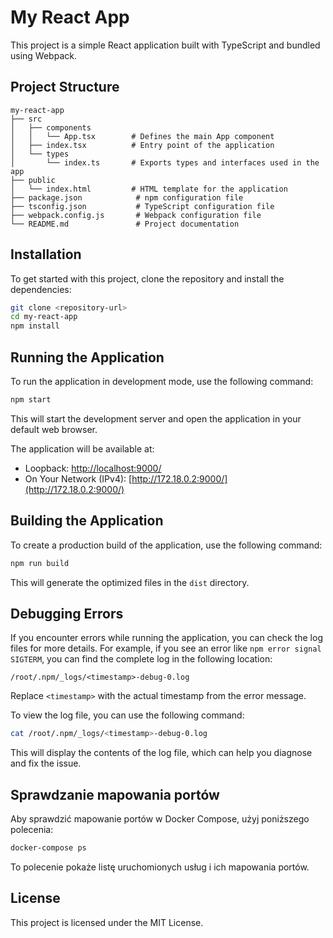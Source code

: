# My React App

This project is a simple React application built with TypeScript and bundled using Webpack.

## Project Structure

```
my-react-app
├── src
│   ├── components
│   │   └── App.tsx        # Defines the main App component
│   ├── index.tsx          # Entry point of the application
│   └── types
│       └── index.ts       # Exports types and interfaces used in the app
├── public
│   └── index.html         # HTML template for the application
├── package.json            # npm configuration file
├── tsconfig.json           # TypeScript configuration file
├── webpack.config.js       # Webpack configuration file
└── README.md               # Project documentation
```

## Installation

To get started with this project, clone the repository and install the dependencies:

```bash
git clone <repository-url>
cd my-react-app
npm install
```

## Running the Application

To run the application in development mode, use the following command:

```bash
npm start
```

This will start the development server and open the application in your default web browser.

The application will be available at:

- Loopback: [http://localhost:9000/](http://localhost:9000/)
- On Your Network (IPv4): [http://172.18.0.2:9000/](http://172.18.0.2:9000/)

## Building the Application

To create a production build of the application, use the following command:

```bash
npm run build
```

This will generate the optimized files in the `dist` directory.

## Debugging Errors

If you encounter errors while running the application, you can check the log files for more details. For example, if you see an error like `npm error signal SIGTERM`, you can find the complete log in the following location:

```
/root/.npm/_logs/<timestamp>-debug-0.log
```

Replace `<timestamp>` with the actual timestamp from the error message.

To view the log file, you can use the following command:

```sh
cat /root/.npm/_logs/<timestamp>-debug-0.log
```

This will display the contents of the log file, which can help you diagnose and fix the issue.

## Sprawdzanie mapowania portów

Aby sprawdzić mapowanie portów w Docker Compose, użyj poniższego polecenia:

```sh
docker-compose ps
```

To polecenie pokaże listę uruchomionych usług i ich mapowania portów.

## License

This project is licensed under the MIT License.
